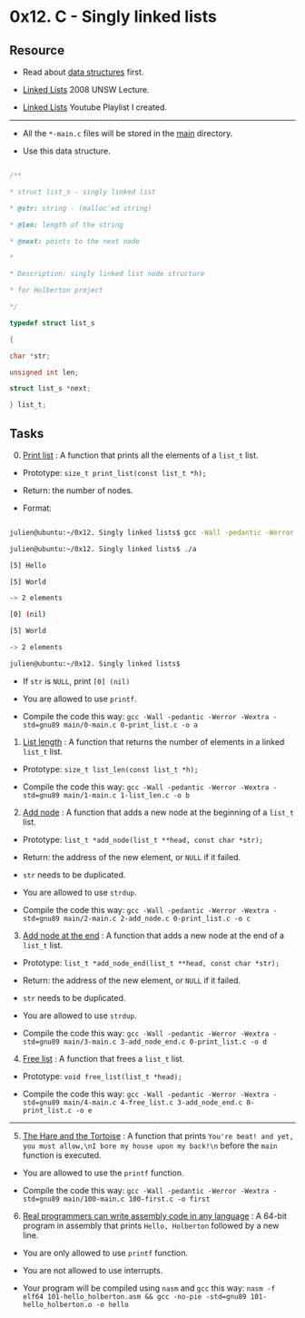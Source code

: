 
#  0x12. C - Singly linked lists

##  Resource

- Read about [data structures](https://www.notion.so/C-Programming-f13cdb9661db464f8ea326c5a2654e8e) first.

- [Linked Lists](https://www.youtube.com/watch?v=udapt4FGY20&t=130s) 2008 UNSW Lecture.

- [Linked Lists](https://www.youtube.com/playlist?list=PLIsXzR_wZY-xQSwyG_PAQHJtyo4o9WWXd) Youtube Playlist I created.

---

- All the `*-main.c` files will be stored in the [main](./main) directory.

- Use this data structure.

```c

/**

* struct list_s - singly linked list

* @str: string - (malloc'ed string)

* @len: length of the string

* @next: points to the next node

*

* Description: singly linked list node structure

* for Holberton project

*/

typedef struct list_s

{

char *str;

unsigned int len;

struct list_s *next;

} list_t;

```

##  Tasks

0. [Print list](./0-print_list.c) : A function that prints all the elements of a `list_t` list.

- Prototype: `size_t print_list(const list_t *h);`

- Return: the number of nodes.

- Format:

```sh

julien@ubuntu:~/0x12. Singly linked lists$ gcc -Wall -pedantic -Werror -Wextra -std=gnu89 0-main.c 0-print_list.c -o a

julien@ubuntu:~/0x12. Singly linked lists$ ./a

[5] Hello

[5] World

-> 2 elements

[0] (nil)

[5] World

-> 2 elements

julien@ubuntu:~/0x12. Singly linked lists$

```

- If `str` is `NULL`, print `[0] (nil)`

- You are allowed to use `printf`.

- Compile the code this way: `gcc -Wall -pedantic -Werror -Wextra -std=gnu89 main/0-main.c 0-print_list.c -o a`

1. [List length](./1-list_len.c) : A function that returns the number of elements in a linked `list_t` list.

- Prototype: `size_t list_len(const list_t *h);`

- Compile the code this way: `gcc -Wall -pedantic -Werror -Wextra -std=gnu89 main/1-main.c 1-list_len.c -o b`

2. [Add node](./2-add_node.c) : A function that adds a new node at the beginning of a `list_t` list.

- Prototype: `list_t *add_node(list_t **head, const char *str);`

- Return: the address of the new element, or `NULL` if it failed.

- `str` needs to be duplicated.

- You are allowed to use `strdup`.

- Compile the code this way: `gcc -Wall -pedantic -Werror -Wextra -std=gnu89 main/2-main.c 2-add_node.c 0-print_list.c -o c`

3. [Add node at the end](./3-add_node_end.c) : A function that adds a new node at the end of a `list_t` list.

- Prototype: `list_t *add_node_end(list_t **head, const char *str);`

- Return: the address of the new element, or `NULL` if it failed.

- `str` needs to be duplicated.

- You are allowed to use `strdup`.

- Compile the code this way: `gcc -Wall -pedantic -Werror -Wextra -std=gnu89 main/3-main.c 3-add_node_end.c 0-print_list.c -o d`

4. [Free list](4-free_list.c) : A function that frees a `list_t` list.

- Prototype: `void free_list(list_t *head);`

- Compile the code this way: `gcc -Wall -pedantic -Werror -Wextra -std=gnu89 main/4-main.c 4-free_list.c 3-add_node_end.c 0-print_list.c -o e`

---

5. [The Hare and the Tortoise](./100-first.c) : A function that prints `You're beat! and yet, you must allow,\nI bore my house upon my back!\n` before the `main` function is executed.

- You are allowed to use the `printf` function.

- Compile the code this way: `gcc -Wall -pedantic -Werror -Wextra -std=gnu89 main/100-main.c 100-first.c -o first`

6. [Real programmers can write assembly code in any language](./101-hello_holberton.asm) : A 64-bit program in assembly that prints `Hello, Holberton` followed by a new line.

- You are only allowed to use `printf` function.

- You are not allowed to use interrupts.

- Your program will be compiled using `nasm` and `gcc` this way: `nasm -f elf64 101-hello_holberton.asm && gcc -no-pie -std=gnu89 101-hello_holberton.o -o hello`

